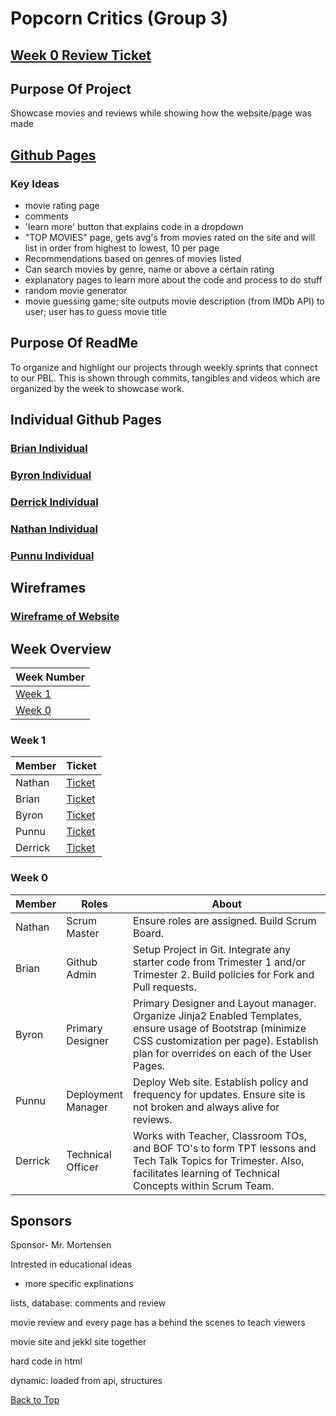 # Popcorn Critics (Group 3)

## [Week 0 Review Ticket](https://github.com/PunarvasuS/PopcornCritics/issues/3)

## Purpose Of Project
Showcase movies and reviews while showing how the website/page was made

## [Github Pages](https://punarvasus.github.io/PopcornCritics/)

### Key Ideas

- movie rating page
- comments
- 'learn more' button that explains code in a dropdown
- "TOP MOVIES" page, gets avg's from movies rated on the site and will list in order from highest to lowest, 10 per page
- Recommendations based on genres of movies listed
- Can search movies by genre, name or above a certain rating
- explanatory pages to learn more about the code and process to do stuff
- random movie generator
- movie guessing game; site outputs movie description (from IMDb API) to user; user has to guess movie title

## Purpose Of ReadMe
To organize and highlight our projects through weekly sprints that connect to our PBL. This is shown through commits, tangibles and videos which are organized by the week to showcase work.

## Individual Github Pages
### [Brian Individual](https://github.com/BrianZhang2016/Brian-Individual)
### [Byron Individual](https://github.com/byronlu06/tempname2)
### [Derrick Individual](https://github.com/Pitsco/derrick_individual)
### [Nathan Individual](https://github.com/ProRichyMan/NathanIndividual)
### [Punnu Individual](https://github.com/PunarvasuS/DataStructures)

## Wireframes
### [Wireframe of Website](https://github.com/PunarvasuS/PopcornCritics/wiki/Wireframes)

## Week Overview

| Week Number | 
| ------------- |
| [Week 1](#Week-1) | 
| [Week 0](#Week-0) | 

### Week 1

| Member | Ticket | 
| ------ | ----- | 
| Nathan | [Ticket](https://github.com/PunarvasuS/PopcornCritics/issues/23) |
| Brian | [Ticket](https://github.com/PunarvasuS/PopcornCritics/issues/22) |
| Byron | [Ticket](https://github.com/byronlu06/Data-Structures/issues/3) |
| Punnu | [Ticket](https://github.com/PunarvasuS/PopcornCritics/issues/20) |
| Derrick | [Ticket](https://github.com/PunarvasuS/PopcornCritics/issues/21)  |


### Week 0

| Member | Roles | <div style="width:300px">About</div> | Ticket |
| ------ | ----- | ------------------------------------ | -------- |
| Nathan | Scrum Master | Ensure roles are assigned. Build Scrum Board. | [Ticket](https://github.com/PunarvasuS/PopcornCritics/issues/4)
| Brian | Github Admin | Setup Project in Git. Integrate any starter code from Trimester 1 and/or Trimester 2. Build policies for Fork and Pull requests. | [Ticket](https://github.com/PunarvasuS/PopcornCritics/issues/3) |
| Byron | Primary Designer | Primary Designer and Layout manager. Organize Jinja2 Enabled Templates, ensure usage of Bootstrap (minimize CSS customization per page). Establish plan for overrides on each of the User Pages. | [Ticket](https://github.com/byronlu06/Data-Structures/issues/2) |
| Punnu | Deployment  Manager | Deploy Web site. Establish policy and frequency for updates. Ensure site is not broken and always alive for reviews. | [Ticket](https://github.com/PunarvasuS/PopcornCritics/issues/6)
| Derrick | Technical Officer | Works with Teacher, Classroom TOs, and BOF TO's to form TPT lessons and Tech Talk Topics for Trimester. Also, facilitates learning of Technical Concepts within Scrum Team.| [Ticket](https://github.com/PunarvasuS/PopcornCritics/issues/5) |

## Sponsors

Sponsor- Mr. Mortensen

Intrested in educational ideas
* more specific explinations

lists, database: comments and review

movie review and every page has a behind the scenes to teach viewers

movie site and jekkl site together

hard code in html

dynamic: loaded from api, structures 

[Back to Top](#popcorn-critics-group-3) 
